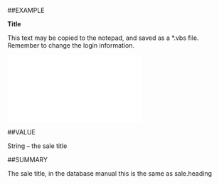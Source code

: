 
##EXAMPLE

**Title**

This text may be copied to the notepad, and saved as a *.vbs file. Remember to change the login information.

![](..\..\Examples\vbs\SOSale.Title.vbs.txt)


##VALUE

String – the sale title


##SUMMARY

The sale title, in the database manual this is the same as sale.heading

